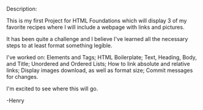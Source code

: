 Description:

This is my first Project for HTML Foundations which will display 3 of my favorite recipes where I will include a webpage with links and pictures.

It has been quite a challenge and I believe I've learned all the necessary steps to at least format something legible.

I've worked on: Elements and Tags; HTML Boilerplate; Text, Heading, Body, and Title; Unordered and Ordered Lists; How to link absolute and relative links; Display images download, as well as format size; Commit messages for changes.

I'm excited to see where this will go.

-Henry